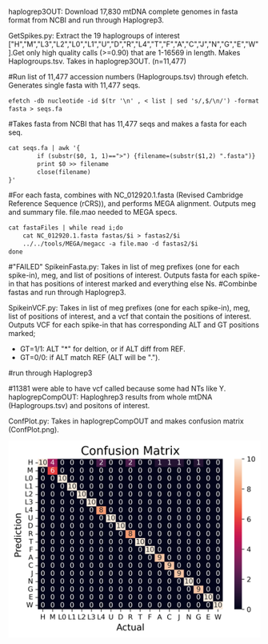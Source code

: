 haplogrep3OUT: Download 17,830 mtDNA complete genomes in fasta format from NCBI and run through Haplogrep3.


GetSpikes.py: Extract the 19 haplogroups of interest ["H","M","L3","L2","L0","L1","U","D","R","L4","T","F","A","C","J","N","G","E","W"].Get only high quality calls (>=0.90) that are 1-16569 in length. Makes Haplogroups.tsv. Takes in haplogrep3OUT. (n=11,477)


#Run list of 11,477 accession numbers (Haplogroups.tsv) through efetch. Generates single fasta with 11,477 seqs.  
```
efetch -db nucleotide -id $(tr '\n' , < list | sed 's/,$/\n/') -format fasta > seqs.fa
```

#Takes fasta from NCBI that has 11,477 seqs and makes a fasta for each seq. 
```
cat seqs.fa | awk '{
        if (substr($0, 1, 1)==">") {filename=(substr($1,2) ".fasta")}
        print $0 >> filename
        close(filename)
}'
```


#For each fasta, combines with NC_012920.1.fasta (Revised Cambridge Reference Sequence (rCRS)), and performs MEGA alignment. Outputs meg and summary file. file.mao needed to MEGA specs. 
```
cat fastaFiles | while read i;do
	cat NC_012920.1.fasta fastas/$i > fastas2/$i 
	../../tools/MEGA/megacc -a file.mao -d fastas2/$i
done
```

#"FAILED"
SpikeinFasta.py:  Takes in list of meg prefixes (one for each spike-in), meg, and list of positions of interest. Outputs fasta for each spike-in that has positions 
of interest marked and everything else Ns. 
#Combinbe fastas and run through Haplogrep3. 





SpikeinVCF.py: Takes in list of meg prefixes (one for each spike-in), meg, list of positions of interest, and a vcf that contain the positions of interest. Outputs VCF for each spike-in that has corresponding ALT and GT positions marked;
* GT=1/1: ALT "*" for deltion, or if ALT diff from REF.
* GT=0/0: if ALT match REF (ALT will be "."). 



#run through Haplogrep3

#11381 were able to have vcf called because some had NTs like Y.
haplogrepCompOUT: Haploghrep3 results from whole mtDNA (Haplogroups.tsv) and positons of interest. 


ConfPlot.py: Takes in haplogrepCompOUT and makes confusion matrix (ConfPlot.png). 

![alt text](https://github.com/jahaltom/mtDNA-Pre-term-birth-association-/blob/main/Spike-Ins/ConfPlot.png?raw=true)


